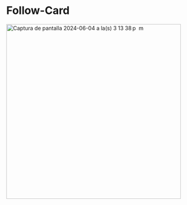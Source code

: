 # Follow-Card

<img width="461" alt="Captura de pantalla 2024-06-04 a la(s) 3 13 38 p  m" src="https://github.com/jorgeLQ/Follow-Card/assets/56508598/97e87682-f220-473d-bf51-fcff3bb125ed">
